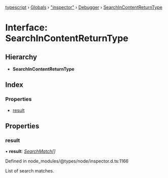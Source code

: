[typescript](../README.md) › [Globals](../globals.md) › ["inspector"](../modules/_inspector_.md) › [Debugger](../modules/_inspector_.debugger.md) › [SearchInContentReturnType](_inspector_.debugger.searchincontentreturntype.md)

# Interface: SearchInContentReturnType

## Hierarchy

* **SearchInContentReturnType**

## Index

### Properties

* [result](_inspector_.debugger.searchincontentreturntype.md#result)

## Properties

###  result

• **result**: *[SearchMatch](_inspector_.debugger.searchmatch.md)[]*

Defined in node_modules/@types/node/inspector.d.ts:1166

List of search matches.
